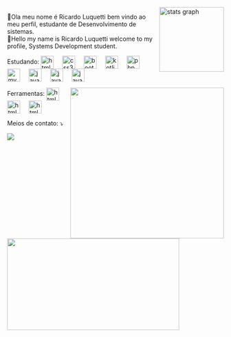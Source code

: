 
<img src="https://github-readme-stats.vercel.app/api?username=RLC02&hide_title=false&hide_rank=false&show_icons=true&include_all_commits=true&count_private=true&disable_animations=false&theme=merko&locale=en&hide_border=true" height="150" alt="stats graph" align="right" />

<p align="left" color:blue> 
  👋Ola meu nome é Ricardo Luquetti bem vindo ao meu perfil, estudante de Desenvolvimento de sistemas.
  <br>
  👋Hello my name is Ricardo Luquetti welcome to my profile, Systems Development student.
</p>
<p align="left">
Estudando: 
  
  <img src="https://skillicons.dev/icons?i=html&theme=light" height="30" alt="html5 logo" align="center" />
  <img width="12" />
  <img src="https://skillicons.dev/icons?i=css" height="30" alt="css3 logo" align="center"  />
  <img width="12" />
  <img src="https://skillicons.dev/icons?i=bootstrap" height="30" alt="bootstrap logo" align="center"  />
  <img width="12" />
  <img src="https://skillicons.dev/icons?i=kotlin" height="30" alt="kotlin logo" align="center"  />
  <img width="12" />
  <img src="https://skillicons.dev/icons?i=php" height="30" alt="php logo" align="center"  />
  <img width="12" />
  <img src="https://skillicons.dev/icons?i=mysql" height="30" alt="mysql logo" align="center"  />
  <img width="12" />
  <img src="https://skillicons.dev/icons?i=js" height="30" alt="javascript logo" align="center"  />
  <img width="12" />
  <img src="https://skillicons.dev/icons?i=py" height="30" alt="javascript logo" align="center"  />
  <img width="12" />
  <img src="https://skillicons.dev/icons?i=cpp" height="30" alt="javascript logo" align="center"  />
</p>

<img align="right" width="357.5" height="350" src="https://64.media.tumblr.com/3f32fb5132c23dad94b3c306afcbad66/tumblr_pbbsbf617b1v6bs4yo1_400.gifv"  />
<p align="left">
  Ferramentas: <img src="https://skillicons.dev/icons?i=vscode" height="30" alt="html5 logo" align="center" />
  <img width="12" />
  <img src="https://skillicons.dev/icons?i=androidstudio" height="30" alt="html5 logo" align="center" />
  <img width="12" />
  <img src="https://skillicons.dev/icons?i=arduino" height="30" alt="html5 logo" align="center" />
  <img width="12" />
</p>

<p align="left">
  Meios de contato: ⤵️
</p>

<p align="left">
  <a href="https://www.linkedin.com/in/ricardo-luquetti-codo-835a5125b" target="_blank"><img src="https://img.shields.io/badge/-LinkedIn-color=13233a?style=for-the-badge&logo=linkedin&logoColor=white" target="_blank"></a> 
</p>
<img align="left" width="400" height="212.5" src="https://i.pinimg.com/originals/58/a7/61/58a761b87fea4eeb4e0b4e358eef6834.gif"  />
</body>
